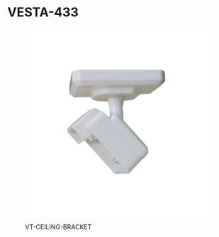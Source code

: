 # VESTA-433

<figure><img src=".gitbook/assets/image (1) (1).png" alt=""><figcaption><p>VT-CEILING-BRACKET</p></figcaption></figure>

